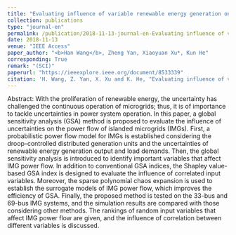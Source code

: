 ```yaml
---
title: "Evaluating influence of variable renewable energy generation on islanded microgrid power flow"
collection: publications
type: "journal-en"
permalink: /publication/2018-11-13-journal-en-Evaluating influence of variable renewable energy generation on islanded microgrid power flow
date: 2018-11-13
venue: "IEEE Access"
paper_author: "<b>Han Wang</b>, Zheng Yan, Xiaoyuan Xu*, Kun He"
corresponding: True
remark: "(SCI)"
paperurl: "https://ieeexplore.ieee.org/document/8533339"
citation: 'H. Wang, Z. Yan, X. Xu and K. He, "Evaluating influence of variable renewable energy generation on islanded microgrid power flow," <i>IEEE Access</i>, vol. 6, pp. 71339-71349, 2018.'
---
```


Abstract:
With the proliferation of renewable energy, the uncertainty has challenged the continuous operation of microgrids; thus, it is of importance to tackle uncertainties in power system operation. In this paper, a global sensitivity analysis (GSA) method is proposed to evaluate the influence of uncertainties on the power flow of islanded microgrids (IMGs). First, a probabilistic power flow model for IMGs is established considering the droop-controlled distributed generation units and the uncertainties of renewable energy generation output and load demands. Then, the global sensitivity analysis is introduced to identify important variables that affect IMG power flow. In addition to conventional GSA indices, the Shapley value-based GSA index is designed to evaluate the influence of correlated input variables. Moreover, the sparse polynomial chaos expansion is used to establish the surrogate models of IMG power flow, which improves the efficiency of GSA. Finally, the proposed method is tested on the 33-bus and 69-bus IMG systems, and the simulation results are compared with those considering other methods. The rankings of random input variables that affect IMG power flow are given, and the influence of correlation between different variables is discussed.